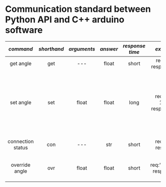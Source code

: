 # Communication standard between Python API and C++ arduino software
|     *command*     | *shorthand* | *arguments* | *answer* | *response time* |          *example*           |                                             *description*                                              |
|:-----------------:|:-----------:|:-----------:|:--------:|:---------------:|:----------------------------:|:------------------------------------------------------------------------------------------------------:|
|     get angle     |     get     |     ---     |  float   |      short      |   req:'get'  resp:'-12.2'    |                                          angle hold by rotor                                           |
|     set angle     |     set     |    float    |  float   |      long       | req:'set-12.4'  resp:'-12.2' | the actual motor might not be able to turn to requested angle, the true angle set by rotor is returned |
| connection status |     con     |     ---     |   str    |      short      |     req:'con'  resp:'ok'     |                                         check connection state                                         |
|  override angle   |     ovr     |    float    |  float   |      short      |  req:'ovr12.3'  resp:'12.3'  |                                     override angle in rotor memory                                     |